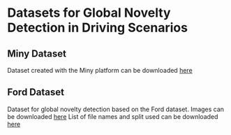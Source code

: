 # Datasets for Global Novelty Detection in Driving Scenarios
## Miny Dataset
Dataset created with the Miny platform can be downloaded [here](https://1drv.ms/u/s!AoesBVp6M28qhN038-lqu4ONrfgNdQ?e=eCHipe)

## Ford Dataset
Dataset for global novelty detection based on the Ford dataset. Images can be downloaded [here](https://avdata.ford.com/downloads/default.aspx)
List of file names and split used can be downloaded [here]()



